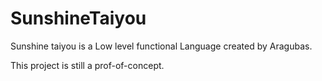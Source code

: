 # SunshineTaiyou

Sunshine taiyou is a Low level functional Language created by Aragubas.

This project is still a prof-of-concept.
